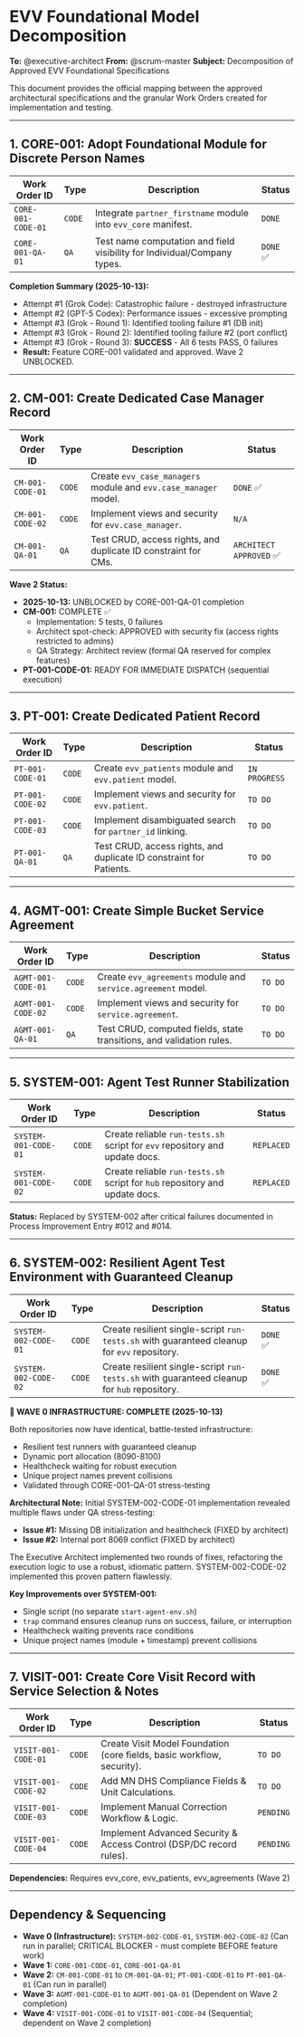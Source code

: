 # EVV Foundational Model Decomposition

**To:** @executive-architect
**From:** @scrum-master
**Subject:** Decomposition of Approved EVV Foundational Specifications

This document provides the official mapping between the approved architectural specifications and the granular Work Orders created for implementation and testing.

---

## 1. CORE-001: Adopt Foundational Module for Discrete Person Names

| Work Order ID | Type | Description | Status |
|---|---|---|---|
| `CORE-001-CODE-01` | `CODE` | Integrate `partner_firstname` module into `evv_core` manifest. | `DONE` |
| `CORE-001-QA-01` | `QA` | Test name computation and field visibility for Individual/Company types. | `DONE` ✅ |

**Completion Summary (2025-10-13):**
- Attempt #1 (Grok Code): Catastrophic failure - destroyed infrastructure
- Attempt #2 (GPT-5 Codex): Performance issues - excessive prompting
- Attempt #3 (Grok - Round 1): Identified tooling failure #1 (DB init)
- Attempt #3 (Grok - Round 2): Identified tooling failure #2 (port conflict)
- Attempt #3 (Grok - Round 3): **SUCCESS** - All 6 tests PASS, 0 failures
- **Result:** Feature CORE-001 validated and approved. Wave 2 UNBLOCKED.

---

## 2. CM-001: Create Dedicated Case Manager Record

| Work Order ID | Type | Description | Status |
|---|---|---|---|
| `CM-001-CODE-01` | `CODE` | Create `evv_case_managers` module and `evv.case_manager` model. | `DONE` ✅ |
| `CM-001-CODE-02` | `CODE` | Implement views and security for `evv.case_manager`. | `N/A` |
| `CM-001-QA-01` | `QA` | Test CRUD, access rights, and duplicate ID constraint for CMs. | `ARCHITECT APPROVED` ✅ |

**Wave 2 Status:**
- **2025-10-13:** UNBLOCKED by CORE-001-QA-01 completion
- **CM-001:** COMPLETE ✅ 
  - Implementation: 5 tests, 0 failures
  - Architect spot-check: APPROVED with security fix (access rights restricted to admins)
  - QA Strategy: Architect review (formal QA reserved for complex features)
- **PT-001-CODE-01:** READY FOR IMMEDIATE DISPATCH (sequential execution)

---

## 3. PT-001: Create Dedicated Patient Record

| Work Order ID | Type | Description | Status |
|---|---|---|---|
| `PT-001-CODE-01` | `CODE` | Create `evv_patients` module and `evv.patient` model. | `IN PROGRESS` |
| `PT-001-CODE-02` | `CODE` | Implement views and security for `evv.patient`. | `TO DO` |
| `PT-001-CODE-03` | `CODE` | Implement disambiguated search for `partner_id` linking. | `TO DO` |
| `PT-001-QA-01` | `QA` | Test CRUD, access rights, and duplicate ID constraint for Patients. | `TO DO` |

---

## 4. AGMT-001: Create Simple Bucket Service Agreement

| Work Order ID | Type | Description | Status |
|---|---|---|---|
| `AGMT-001-CODE-01` | `CODE` | Create `evv_agreements` module and `service.agreement` model. | `TO DO` |
| `AGMT-001-CODE-02` | `CODE` | Implement views and security for `service.agreement`. | `TO DO` |
| `AGMT-001-QA-01` | `QA` | Test CRUD, computed fields, state transitions, and validation rules. | `TO DO` |

---

## 5. SYSTEM-001: Agent Test Runner Stabilization

| Work Order ID | Type | Description | Status |
|---|---|---|---|
| `SYSTEM-001-CODE-01` | `CODE` | Create reliable `run-tests.sh` script for `evv` repository and update docs. | `REPLACED` |
| `SYSTEM-001-CODE-02` | `CODE` | Create reliable `run-tests.sh` script for `hub` repository and update docs. | `REPLACED` |

**Status:** Replaced by SYSTEM-002 after critical failures documented in Process Improvement Entry #012 and #014.

---

## 6. SYSTEM-002: Resilient Agent Test Environment with Guaranteed Cleanup

| Work Order ID | Type | Description | Status |
|---|---|---|---|
| `SYSTEM-002-CODE-01` | `CODE` | Create resilient single-script `run-tests.sh` with guaranteed cleanup for `evv` repository. | `DONE` ✅ |
| `SYSTEM-002-CODE-02` | `CODE` | Create resilient single-script `run-tests.sh` with guaranteed cleanup for `hub` repository. | `DONE` ✅ |

**🎉 WAVE 0 INFRASTRUCTURE: COMPLETE (2025-10-13)**

Both repositories now have identical, battle-tested infrastructure:
- Resilient test runners with guaranteed cleanup
- Dynamic port allocation (8090-8100)
- Healthcheck waiting for robust execution
- Unique project names prevent collisions
- Validated through CORE-001-QA-01 stress-testing

**Architectural Note:** Initial SYSTEM-002-CODE-01 implementation revealed multiple flaws under QA stress-testing:
- **Issue #1:** Missing DB initialization and healthcheck (FIXED by architect)
- **Issue #2:** Internal port 8069 conflict (FIXED by architect)

The Executive Architect implemented two rounds of fixes, refactoring the execution logic to use a robust, idiomatic pattern. SYSTEM-002-CODE-02 implemented this proven pattern flawlessly.

**Key Improvements over SYSTEM-001:**
- Single script (no separate `start-agent-env.sh`)
- `trap` command ensures cleanup runs on success, failure, or interruption
- Healthcheck waiting prevents race conditions
- Unique project names (module + timestamp) prevent collisions

---

## 7. VISIT-001: Create Core Visit Record with Service Selection & Notes

| Work Order ID | Type | Description | Status |
|---|---|---|---|
| `VISIT-001-CODE-01` | `CODE` | Create Visit Model Foundation (core fields, basic workflow, security). | `TO DO` |
| `VISIT-001-CODE-02` | `CODE` | Add MN DHS Compliance Fields & Unit Calculations. | `TO DO` |
| `VISIT-001-CODE-03` | `CODE` | Implement Manual Correction Workflow & Logic. | `PENDING` |
| `VISIT-001-CODE-04` | `CODE` | Implement Advanced Security & Access Control (DSP/DC record rules). | `PENDING` |

**Dependencies:** Requires evv_core, evv_patients, evv_agreements (Wave 2)

---

## Dependency & Sequencing

-   **Wave 0 (Infrastructure):** `SYSTEM-002-CODE-01`, `SYSTEM-002-CODE-02` (Can run in parallel; CRITICAL BLOCKER - must complete BEFORE feature work)
-   **Wave 1:** `CORE-001-CODE-01`, `CORE-001-QA-01`
-   **Wave 2:** `CM-001-CODE-01` to `CM-001-QA-01`; `PT-001-CODE-01` to `PT-001-QA-01` (Can run in parallel)
-   **Wave 3:** `AGMT-001-CODE-01` to `AGMT-001-QA-01` (Dependent on Wave 2 completion)
-   **Wave 4:** `VISIT-001-CODE-01` to `VISIT-001-CODE-04` (Sequential; dependent on Wave 2 completion)
